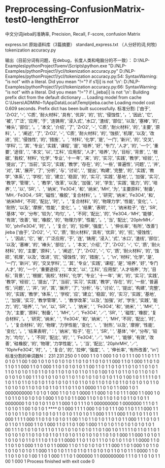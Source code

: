 # Preprocessing-ConfusionMatrix-test0-lengthError


中文分词jieba的准确率, Precision, Recall, F-score, confusion Matrix

express.txt   原始语料库（3篇摘要）
standard_express.txt   （人分好的词,何牧)
tokenization accuracy.py



输出（目前分词有问题，在debug，长度人类和电脑分的不一致）：
D:\NLP-Examples\pythonProject1\venv\Scripts\python.exe "D:/NLP-Examples/pythonProject1/ycl/tokenization accuracy.py"
D:/NLP-Examples/pythonProject1/ycl/tokenization accuracy.py:54: SyntaxWarning: "is not" with a literal. Did you mean "!="?
  if s1[i] is not '\n':
D:/NLP-Examples/pythonProject1/ycl/tokenization accuracy.py:66: SyntaxWarning: "is not" with a literal. Did you mean "!="?
  if l_jieba[i] is not '\n':
Building prefix dict from the default dictionary ...
Loading model from cache C:\Users\ADMINI~1\AppData\Local\Temp\jieba.cache
Loading model cost 0.609 seconds.
Prefix dict has been built successfully.
标准分割:  ['由于', 'ZrO2', '-', 'C质', '耐火材料', '具有', '优异', '的', '抗', '侵蚀性', '，', '因此', '它', '被', '广泛', '应用', '于', '连铸用', '浸入式', '水口', '渣线', '部位', '以及', '塞棒', '的', '棒头', '部位', '。', '本文', '介绍', '了', 'ZrO2', '-', 'C质', '耐火材料', '的', '主要', '原料', '，', '阐述', '了', 'ZrO2', '-', 'C质', '耐火材料', '的', '蚀损', '机理', '以及', '改进', '抗', '侵蚀性', '的', '措施', '。', '材料', '化学', '是', '一门', '新兴', '的', '交叉', '学科', ',', '其', '专业', '实践', '课程', '是', '培养', '好', '专门', '人才', '的', '一个', '重要', '途径', '.', '本文', '以', '工科', '应用型', '人才', '培养', '为', '目标', '背景', ',', '根据', '我校', '材料', '化学', '专业', '十一年', '来', '的', '实习', '实践', '教学', '经验', ',', '提出', '了', '当前', '实习', '实践', '教学', '存在', '的', '一些', '普遍性', '问题', ',', '并', '对', '其', '展开', '了', '分析', '与', '讨论', '.', '提出', '构建', '完整', '的', '实践', '教学', '体系', ',', '学校', '应', '建立', '稳固', '的', '实习', '实践', '基地', ',', '加强', '实习', '教学', '管理', '、', '教学', '改革', '以及', '加强', '对', '学生', '实践', '能力', '的', '培养', '.', '以', 'SR', '、', '纳米', 'Fe3O4', '和', '纳米', 'MH', '为', '主要原料', '制备', 'MH／Fe3O4／SR', '磁性', '橡胶', '复合材料', '。', '研究', '纳米', 'Fe3O4', '和', '纳米MH', '不同', '配比', '时', '，', '复合材料', '的', '物理力学', '性能', '变化', '、', '耐热', '以及', '摩擦', '性能', '  变化', '。', '结果', '表明', '：', '纳米粒子', '在', 'SR', '基体', '中', '分布', '较为', '均匀', '，', '不同', '配比', '的', 'Fe3O4／MH', '能够', '有效', '改善', '硅', '橡胶', '的', '物理力学', '性能', '。', '当', '配比', '20phrMH／10', 'phrFe3O4', '时', '，', '复合', '的', '拉伸', '强度', '、', '伸长率', '有所', '改善']
jieba ['由于', 'ZrO2', '-', 'C', '质', '耐火材料', '具有', '优异', '的', '抗', '侵蚀性', '，', '因此', '它', '被', '广泛应用', '于', '连', '铸用', '浸入', '式', '水口', '渣线', '部位', '以及', '塞棒', '的', '棒头', '部位', '。', '本文', '介绍', '了', 'ZrO2', '-', 'C', '质', '耐火材料', '的', '主要', '原料', '，', '阐述', '了', 'ZrO2', '-', 'C', '质', '耐火材料', '的', '蚀损', '机理', '以及', '改进', '抗', '侵蚀性', '的', '措施', '。', '\n', '材料', '化学', '是', '一门', '新兴', '的', '交叉学科', ',', '其', '专业', '实践', '课程', '是', '培养', '好', '专门人才', '的', '一个', '重要途径', '.', '本文', '以', '工科', '应用型', '人才培养', '为', '目标', '背景', ',', '根据', '我校', '材料', '化学', '专业', '十一年', '来', '的', '实习', '实践', '教学', '经验', ',', '提出', '了', '当前', '实习', '实践', '教学', '存在', '的', '一些', '普遍性', '问题', ',', '并', '对', '其', '展开', '了', '分析', '与', '讨论', '.', '提出', '构建', '完整', '的', '实践', '教学', '体系', ',', '学校', '应', '建立', '稳固', '的', '实习', '实践', '基地', ',', '加强', '实习', '教学管理', '、', '教学改革', '以及', '加强', '对', '学生', '实践', '能力', '的', '培养', '.', '\n', '以', 'SR', '、', '纳米', ' ', 'Fe3O4', '和', '纳米', ' ', 'MH', ' ', '为', '主要', '原料', '制备', ' ', 'MH', '／', 'Fe3O4', '／', 'SR', ' ', '磁性', '橡胶', '复合材料', '。', '研究', '纳米', ' ', 'Fe3O4', '和', '纳米', ' ', 'MH', '不同', '配比', '时', '，', '复合材料', '的', '物理', '力学性能', '变化', '、', '耐热', '以及', '摩擦', '性能', '变化', '。', '结果表明', '：', '纳米', '粒子', '在', ' ', 'SR', ' ', '基体', '中', '分布', '较为', '均匀', '，', '不同', '配比', '的', ' ', 'Fe3O4', '／', 'MH', ' ', '能够', '有效', '改善', '硅橡胶', '的', '物理', '力学性能', '。', '当', '配比', '20phrMH', '／', '10phrFe3O4', '时', '，', '复合', '的', '拉伸', '强度', '、', '伸长率', '有所改善', '\n']
标准分割的单词数N： 231
231
250
0 1 000 1  1 0 1 000 1 0 1 0 1  1  1 00 1  1 0 1  1  1 0 1 0 1  1 00 1 00 1 0 1 0 1 0 1 0 1 0 1  1 0 1 0 1  1 0 1 0 1  1 000 1  1 0 1 000 1  1 0 1 0 1  1 0 1  1 000 1  1 0 1 000 1  1 0 1 0 1 0 1 0 1  1 00 1  1 0 1  1 0 1 0 1  1 0 1 0 1  1 0 1 0 1  1  1 0 1 0 1 0 1  1 0 1  1 0 1 0 1  1 0 1 0 1 0 1  1 0 1  1 0 1 00 1 0 1 0 1  1 0 1 0 1  1 0 1 0 1 0 1 0 1 0 1 00 1  1  1 0 1 0 1 0 1 0 1  1 0 1  1 0 1 0 1 0 1 0 1 0 1  1 0 1 00 1 0 1  1  1  1  1 0 1  1 0 1  1 0 1  1 0 1 0 1 0 1  1 0 1 0 1 0 1  1 0 1  1 0 1 0 1  1 0 1 0 1 0 1  1 0 1 0 1 0 1 0 1  1 0 1 0 1 0 1 0 1  1 0 1 0 1 0 1  1 0 1  1  1 0 1  1 0 1 0000 1  1 0 1 0 1  1 000 1 0 1 0000000000 1 0 1 0 1 000 1  1 0 1 0 1 0000 1  1 000 1 0 1 0 1  1  1 000 1  1 000 1 0 1 0 1  1 0 1 0 1 0 1 0 1 000 1  1 0 1 0 1  1 000 1  1 0 1 0 1  1 0 1 0 1 0 1  1 0 1 0 1  1 0000000 1 0 1 0 1 0 1  1 0 1  1 000 1 0 1  1  1 0 1 000000000 1 0000000 1  1  1 0 1  1 0 1 0 1  1 00 1 0 1 0 1 ****
0 1 000 1  1  1  1 000 1 0 1 0 1  1  1 00 1  1 0 1  1  1 000 1  1  1 0 1 0 1  1 0 1 0 1 0 1 0 1 0 1  1 0 1 0 1  1 0 1 0 1  1 000 1  1  1  1 000 1  1 0 1 0 1  1 0 1  1 000 1  1  1  1 000 1  1 0 1 0 1 0 1 0 1  1 00 1  1 0 1  1 0 1 0 1  1 0 1 0 1  1 000 1  1  1 0 1 0 1 0 1  1 0 1  1 000 1  1 0 1 000 1  1 0 1  1 0 1 00 1 000 1  1 0 1 0 1  1 0 1 0 1 0 1 0 1 0 1 00 1  1  1 0 1 0 1 0 1 0 1  1 0 1  1 0 1 0 1 0 1 0 1 0 1  1 0 1 00 1 0 1  1  1  1  1 0 1  1 0 1  1 0 1  1 0 1 0 1 0 1  1 0 1 0 1 0 1  1 0 1  1 0 1 0 1  1 0 1 0 1 0 1  1 0 1 0 1 000 1  1 000 1 0 1 0 1  1 0 1 0 1 0 1  1 0 1  1  1 0 1  1 0 1  1 0000 1  1 0 1  1 0 1  1  1 0 1 0 1 0 1  1 0 1  1 0000 1  1 0 1  1 0 1 0 1 000 1  1 0 1 0 1  1 0000 1  1 0 1  1 0 1 0 1 0 1  1  1 000 1  1 0 1 000 1 0 1  1 0 1 0 1 0 1 0 1 0 1  1 000 1  1 0 1 0 1  1  1 0 1  1 0 1  1 0 1 0 1 0 1  1 0 1 0 1  1  1 0000 1  1 0 1  1 0 1 0 1 0 1 00 1  1 0 1 000 1  1  1 0 1 000000 1  1 000000000 1  1  1 0 1  1 0 1 0 1  1 00 1 000 1 
Process finished with exit code 0

